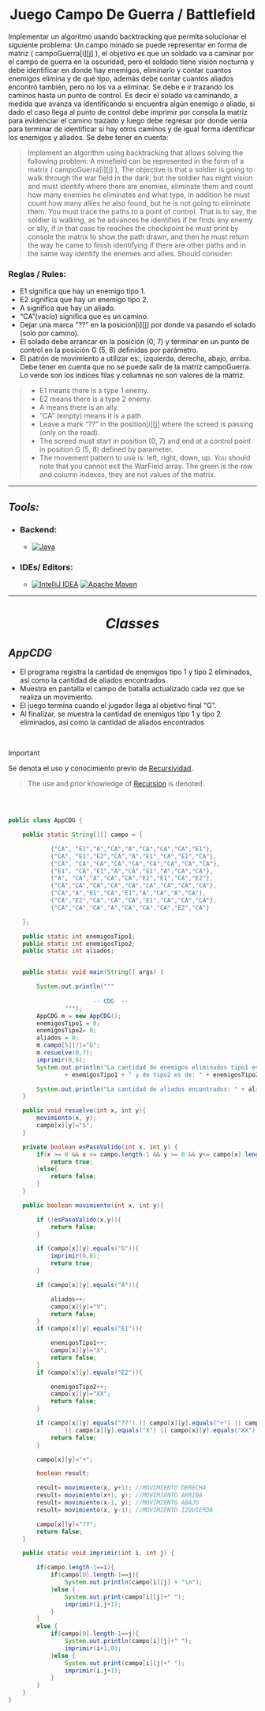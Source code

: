 <h1 align="center"> Juego Campo De Guerra / Battlefield </h1>

Implementar un algoritmo usando backtracking que permita solucionar el siguiente problema: Un campo minado se puede representar en forma de matriz ( campoGuerra[i][j] ), 
el objetivo es que un soldado va a caminar por el campo de guerra en la oscuridad, pero el soldado tiene visión nocturna y debe identificar en donde hay enemigos, eliminarlo 
y contar cuantos enemigos elimina y de qué tipo, además debe contar cuantos aliados encontró también, pero no los va a eliminar. Se debe e ir trazando los caminos hasta un punto 
de control. Es decir el solado va caminando, a medida que avanza va identificando si encuentra algún enemigo o aliado, si dado el caso llega al punto de control debe imprimir por 
consola la matriz para evidenciar el camino trazado y luego debe regresar por donde venía para terminar de identificar si hay otros caminos y de igual forma identificar los enemigos 
y aliados. Se debe tener en cuenta:
>Implement an algorithm using backtracking that allows solving the following problem: A minefield can be represented in the form of a matrix ( campoGuerra[i][j] ),
The objective is that a soldier is going to walk through the war field in the dark, but the soldier has night vision and must identify where there are enemies, eliminate them
and count how many enemies he eliminates and what type, in addition he must count how many allies he also found, but he is not going to eliminate them. You must trace the paths to a point
of control. That is to say, the soldier is walking, as he advances he identifies if he finds any enemy or ally, if in that case he reaches the checkpoint he must print by
console the matrix to show the path drawn, and then he must return the way he came to finish identifying if there are other paths and in the same way identify the enemies
and allies. Should consider:
    
<H3> Reglas / Rules: </H3>

- E1 significa que hay un enemigo tipo 1.
- E2 significa que hay un enemigo tipo 2.
- A significa que hay un aliado.
- “CA”(vacío) significa que es un camino.
- Dejar una marca “??” en la posición[i][j] por donde va pasando el solado (solo por camino).
- El solado debe arrancar en la posición (0, 7) y terminar en un punto de control en la posición G (5, 8) definidas por parámetro.
- El patrón de movimiento a utilizar es:, izquierda, derecha, abajo, arriba. Debe tener en cuenta que no se puede salir de la matriz campoGuerra. Lo verde son los índices filas y columnas no son valores de la matriz.
> - E1 means there is a type 1 enemy.
> - E2 means there is a type 2 enemy.
> - A means there is an ally.
> - “CA” (empty) means it is a path.
> - Leave a mark “??” in the position[i][j] where the screed is passing (only on the road).
> - The screed must start in position (0, 7) and end at a control point in position G (5, 8) defined by parameter.
> - The movement pattern to use is: left, right, down, up. You should note that you cannot exit the WarField array. The green is the row and column indexes, they are not values of the matrix.


---

## _Tools:_


- <H3> Backend:</H3>

    - [![Java](https://img.shields.io/badge/java-%23ED8B00.svg?style=for-the-badge&logo=openjdk&logoColor=white) ](https://www.oracle.com/co/java/technologies/downloads/#java21)


- <H3>  IDEs/ Editors: </H3>

    - [![IntelliJ IDEA](https://img.shields.io/badge/IntelliJIDEA-000000.svg?style=for-the-badge&logo=intellij-idea&logoColor=white)](https://www.jetbrains.com/es-es/idea/) [![Apache Maven](https://img.shields.io/badge/Apache%20Maven-C71A36?style=for-the-badge&logo=Apache%20Maven&logoColor=white)](https://maven.apache.org/)


---

<H1 align="center"> 

_Classes_

</H1>


## _AppCDG_

- El programa registra la cantidad de enemigos tipo 1 y tipo 2 eliminados, así como la cantidad de aliados encontrados.
- Muestra en pantalla el campo de batalla actualizado cada vez que se realiza un movimiento.
- El juego termina cuando el jugador llega al objetivo final "G".
- Al finalizar, se muestra la cantidad de enemigos tipo 1 y tipo 2 eliminados, así como la cantidad de aliados encontrados

<br>

> [!IMPORTANT]
> Se denota el uso y conocimiento previo de [Recursividad](/Recursividad).
> > The use and prior knowledge of [Recursion](/Recursividad) is denoted.

<br>

```java

public class AppCDG {

    public static String[][] campo = {

            {"CA", "E1","A","CA","A","CA","CA","CA","E1"},
            {"CA", "E1","E2","CA","A","E1","CA","E1","CA"},         
            {"CA", "CA","CA","CA","CA","CA","CA","CA","CA"},        
            {"E1", "CA","E1","A","CA","E1","A","CA","CA"},          
            {"A", "CA","A","CA","CA","E2","E1","CA","E2"},         
            {"CA","CA","CA","CA","CA","CA","CA","CA","CA"},        
            {"CA","A","E1","CA","E1","A","CA","A","CA"},
            {"CA","E2","CA","CA","CA","E1","CA","CA","CA"},
            {"CA","CA","CA","A","CA","CA","CA","E2","CA"}

    };

    public static int enemigosTipo1;
    public static int enemigosTipo2;
    public static int aliados;


    public static void main(String[] args) {

        System.out.println("""
       
                        -- CDG  --    
                """);
        AppCDG m = new AppCDG();
        enemigosTipo1 = 0;
        enemigosTipo2= 0;
        aliados = 0;
        m.campo[5][7]="G";
        m.resuelve(0,7);
        imprimir(0,0);
        System.out.println("La cantidad de enemigos eliminados tipo1 es de: "
                + enemigosTipo1 + " y de tipo2 es de: " + enemigosTipo2);

        System.out.println("La cantidad de aliados encontrados: " + aliados);
    }

    public void resuelve(int x, int y){
        movimiento(x, y);
        campo[x][y]="S";
    }

    private boolean esPasoValido(int x, int y) {
        if(x >= 0 && x <= campo.length-1 && y >= 0 && y<= campo[x].length-1){ 
            return true;
        }else{
            return false;
        }
    }

    public boolean movimiento(int x, int y){

        if (!esPasoValido(x,y)){
            return false;
        }

        if (campo[x][y].equals("G")){
            imprimir(0,0);
            return true;
        }

        if (campo[x][y].equals("A")){

            aliados++;
            campo[x][y]="V";
            return false;
        }
        if (campo[x][y].equals("E1")){

            enemigosTipo1++;
            campo[x][y]="X";
            return false;
        }
        if (campo[x][y].equals("E2")){

            enemigosTipo2++;
            campo[x][y]="XX";
            return false;
        }

        if (campo[x][y].equals("??") || campo[x][y].equals("+") || campo[x][y].equals("V")
                || campo[x][y].equals("X") || campo[x][y].equals("XX")){
            return false;
        }

        campo[x][y]="+";

        boolean result;

        result= movimiento(x, y+1); //MOVIMIENTO DERECHA
        result= movimiento(x+1, y); //MOVIMIENTO ARRIBA
        result= movimiento(x-1, y); //MOVIMIENTO ABAJO
        result= movimiento(x, y-1); //MOVIMIENTO IZQUIERDA

        campo[x][y]="??";
        return false;
    }

    public static void imprimir(int i, int j) {  

        if(campo.length-1==i){
            if(campo[0].length-1==j){
                System.out.println(campo[i][j] + "\n");
            }else {
                System.out.print(campo[i][j]+" ");
                imprimir(i,j+1);
            }
        }
        else {
            if(campo[0].length-1==j){
                System.out.println(campo[i][j]+" ");
                imprimir(i+1,0);
            }else {
                System.out.print(campo[i][j]+" ");
                imprimir(i,j+1);
            }
        }
    }
}
```
